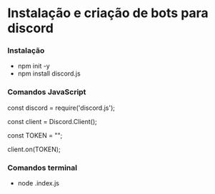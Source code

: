 # Instalação e criação de bots para discord

### Instalação

- npm init -y
- npm install discord.js

### Comandos JavaScript

const discord = require('discord.js');

const client = Discord.Client();

const TOKEN = "";

client.on(TOKEN);

### Comandos terminal

- node .index.js
